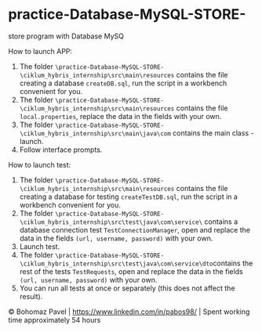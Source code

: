 # practice-Database-MySQL-STORE-
store program with Database MySQ

How to launch APP:
1. The folder `\practice-Database-MySQL-STORE-\ciklum_hybris_internship\src\main\resources` contains the file creating a database `createDB.sql`,
run the script in a workbench convenient for you.
2. The folder `\practice-Database-MySQL-STORE-\ciklum_hybris_internship\src\main\resources` contains the file `local.properties`, replace the data in the fields with your own.
3. The folder `\practice-Database-MySQL-STORE-\ciklum_hybris_internship\src\main\java\com` contains the main class - launch.
4. Follow interface prompts.

How to launch test:
1. The folder `\practice-Database-MySQL-STORE-\ciklum_hybris_internship\src\main\resources` contains the file creating a database for testing `createTestDB.sql`,
run the script in a workbench convenient for you.
2. The folder `\practice-Database-MySQL-STORE-\ciklum_hybris_internship\src\test\java\com\service\` contains a database connection test `TestConnectionManager`, open and replace the data in the fields `(url, username, password)` with your own.
3. Launch test.
4. The folder `\practice-Database-MySQL-STORE-\ciklum_hybris_internship\src\test\java\com\service\dto`contains the rest of the tests `TestRequests`, open and replace the data in the fields `(url, username, password)` with your own.
5. You can run all tests at once or separately (this does not affect the result).

© Bohomaz Pavel | https://www.linkedin.com/in/pabos98/ | Spent working time approximately 54 hours